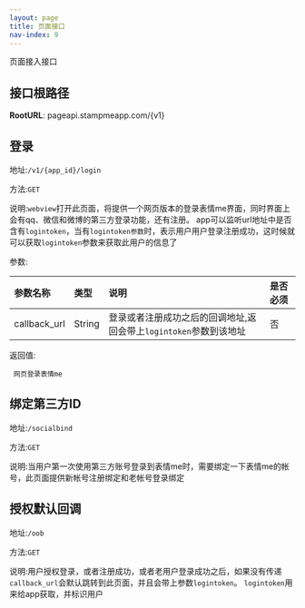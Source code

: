 ```yaml
---
layout: page
title: 页面接口
nav-index: 9
---
```

页面接入接口

接口根路径
----------------
**RootURL**: pageapi.stampmeapp.com/{v1}

登录
----------------

地址:`/v1/{app_id}/login`

方法:`GET`

说明:`webview`打开此页面，将提供一个网页版本的登录表情me界面，同时界面上会有qq、微信和微博的第三方登录功能，还有注册。
app可以监听url地址中是否含有`logintoken`，当有`logintoken参数`时，表示用户用户登录注册成功，这时候就可以获取`logintoken`参数来获取此用户的信息了

参数:

| 参数名称        |类型    |说明                              |是否必须|
|:------------- |:-------|:--------------------------------|:-----|
| callback_url  |String  |登录或者注册成功之后的回调地址,返回会带上`logintoken`参数到该地址|否 | 

返回值:

     网页登录表情me

绑定第三方ID
----------------

地址:`/socialbind`

方法:`GET`

说明:当用户第一次使用第三方账号登录到表情me时，需要绑定一下表情me的帐号，此页面提供新帐号注册绑定和老帐号登录绑定

授权默认回调
----------------

地址:`/oob`

方法:`GET`

说明:用户授权登录，或者注册成功，或者老用户登录成功之后，如果没有传递`callback_url`会默认跳转到此页面，并且会带上参数`logintoken`。
`logintoken`用来给app获取，并标识用户
